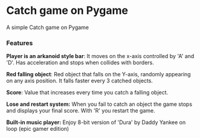 <h1>Catch game on Pygame</h1>

A simple Catch game on Pygame

<h3>Features</h3>
<p><b>Player is an arkanoid style bar</b>: It moves on the x-axis controlled by 'A' and 'D'. Has acceleration and stops when collides with borders.</p>
<p><b>Red falling object</b>: Red object that falls on the Y-axis, randomly appearing on any axis position.
It falls faster every 3 catched objects.</p>
<p><b>Score</b>: Value that increases every time you catch a falling object.</p>
<p><b>Lose and restart system:</b> When you fail to catch an object the game stops and displays your final score. With 'R' you restart the game.</p>
<p><b>Built-in music player:</b> Enjoy 8-bit version of 'Dura' by Daddy Yankee on loop (epic gamer edition)</p>
